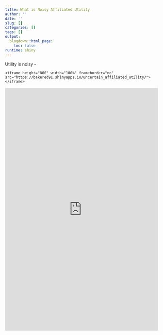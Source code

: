 ```yaml
---
title: What is Noisy Affiliated Utility
author: ''
date: ''
slug: []
categories: []
tags: []
output:
  blogdown::html_page:
    toc: false
runtime: shiny
---
```


Utility is noisy - 

```
<iframe height="800" width="100%" frameborder="no" src="https://bakered91.shinyapps.io/uncertain_affiliated_utility/"> </iframe>
```

<iframe height="800" width="100%" frameborder="no" src="https://bakered91.shinyapps.io/uncertain_affiliated_utility/"> </iframe>

<br>

